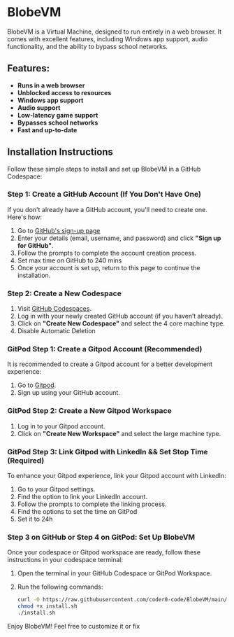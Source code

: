# BlobeVM

BlobeVM is a Virtual Machine, designed to run entirely in a web browser. It comes with excellent features, including Windows app support, audio functionality, and the ability to bypass school networks.

## Features:
- **Runs in a web browser**
- **Unblocked access to resources**
- **Windows app support**
- **Audio support**
- **Low-latency game support**
- **Bypasses school networks**
- **Fast and up-to-date**

## Installation Instructions

Follow these simple steps to install and set up BlobeVM in a GitHub Codespace:

### Step 1: Create a GitHub Account (If You Don't Have One)

If you don't already have a GitHub account, you'll need to create one. Here's how:

1. Go to [GitHub's sign-up page](https://www.github.com/join)
2. Enter your details (email, username, and password) and click **"Sign up for GitHub"**.
3. Follow the prompts to complete the account creation process.
4. Set max time on GitHub to 240 mins
5. Once your account is set up, return to this page to continue the installation.

### Step 2: Create a New Codespace

1. Visit [GitHub Codespaces](https://www.github.com/codespaces).
2. Log in with your newly created GitHub account (if you haven’t already).
3. Click on **"Create New Codespace"** and select the 4 core machine type.
4. Disable Automatic Deletion

### GitPod Step 1: Create a Gitpod Account (Recommended)

It is recommended to create a Gitpod account for a better development experience:

1. Go to [Gitpod](https://www.gitpod.io/login).
2. Sign up using your GitHub account.

### GitPod Step 2: Create a New Gitpod Workspace

1. Log in to your Gitpod account.
2. Click on **"Create New Workspace"** and select the large machine type.

### GitPod Step 3: Link Gitpod with LinkedIn && Set Stop Time (Required)

To enhance your Gitpod experience, link your Gitpod account with LinkedIn:

1. Go to your Gitpod settings.
2. Find the option to link your LinkedIn account.
3. Follow the prompts to complete the linking process.
4. Find the options to set the time on GitPod
5. Set it to 24h

### Step 3 on GitHub or Step 4 on GitPod: Set Up BlobeVM

Once your codespace or Gitpod workspace are ready, follow these instructions in your codespace terminal:

1. Open the terminal in your GitHub Codespace or GitPod Workspace.
2. Run the following commands:

   ```bash
   curl -O https://raw.githubusercontent.com/coder0-code/BlobeVM/main/install.sh
   chmod +x install.sh
   ./install.sh

Enjoy BlobeVM! Feel free to customize it or fix 
